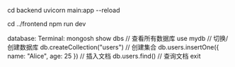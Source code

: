 cd backend
uvicorn main:app --reload

cd ../frontend
npm run dev

database:
Terminal:
mongosh
show dbs                      // 查看所有数据库
use mydb                      // 切换/创建数据库
db.createCollection("users") // 创建集合
db.users.insertOne({ name: "Alice", age: 25 }) // 插入文档
db.users.find()              // 查询文档
exit